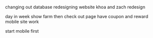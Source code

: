
changing out database
redesigning website
khoa and zach      redesign

day in week show farm 
then check out page 
have coupon and reward
mobile site work


start mobile first 
